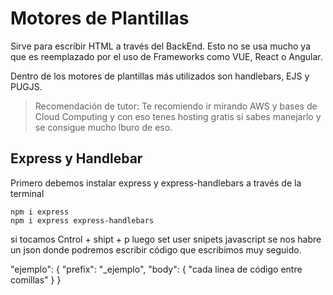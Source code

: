 # Motores de Plantillas
Sirve para escribir HTML a través del BackEnd. Esto no se usa mucho ya que es reemplazado por el uso de Frameworks como VUE, React o Angular.

Dentro de los motores de plantillas más utilizados son handlebars, EJS y PUGJS.

> Recomendación de tutor: Te recomiendo ir mirando AWS y bases de Cloud Computing y con eso tenes hosting gratis si sabes manejarlo y se consigue mucho lburo de eso.

## Express y Handlebar
Primero debemos instalar express y express-handlebars a través de la terminal

```shell
npm i express
npm i express express-handlebars
```

si tocamos Cntrol + shipt + p
luego set user snipets
javascript
se nos habre un json donde podremos escribir código que escribimos muy seguido.

"ejemplo": {
	"prefix": "_ejemplo",
	"body": {
		"cada linea de código entre comillas"
	}
}


